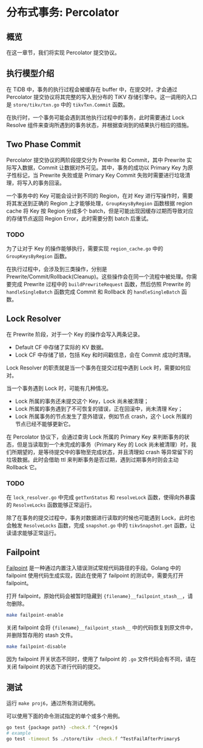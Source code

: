 # 分布式事务: Percolator

## 概览

在这一章节，我们将实现 Percolator 提交协议。

## 执行模型介绍

在 TiDB 中，事务的执行过程会被缓存在 buffer 中，在提交时，才会通过 Percolator 提交协议将其完整的写入到分布的 TiKV 存储引擎中。这一调用的入口是 `store/tikv/txn.go` 中的 `tikvTxn.Commit` 函数。

在执行时，一个事务可能会遇到其他执行过程中的事务，此时需要通过 Lock Resolve 组件来查询所遇到的事务状态，并根据查询到的结果执行相应的措施。

## Two Phase Commit

Percolator 提交协议的两阶段提交分为 Prewrite 和 Commit，其中 Prewrite 实际写入数据，Commit 让数据对外可见。其中，事务的成功以 Primary Key 为原子性标记，当 Prewrite 失败或是 Primary Key Commit 失败时需要进行垃圾清理，将写入的事务回滚。

一个事务中的 Key 可能会设计到不同的 Region，在对 Key 进行写操作时，需要将其发送到正确的 Region 上才能够处理，`GroupKeysByRegion` 函数根据 region cache 将 Key 按 Region 分成多个 batch，但是可能出现因缓存过期而导致对应的存储节点返回 Region Error，此时需要分割 batch 后重试。

### TODO

为了让对于 Key 的操作能够执行，需要实现 `region_cache.go` 中的 `GroupKeysByRegion` 函数。

在执行过程中，会涉及到三类操作，分别是 Prewrite/Commit/Rollback(Cleanup)。这些操作会在同一个流程中被处理。你需要完成 Prewrite 过程中的 `buildPrewriteRequest` 函数，然后仿照 Prewrite 的 `handleSingleBatch` 函数完成 Commit 和 Rollback 的 `handleSingleBatch` 函数。

## Lock Resolver

在 Prewrite 阶段，对于一个 Key 的操作会写入两条记录。

- Default CF 中存储了实际的 KV 数据。
- Lock CF 中存储了锁，包括 Key 和时间戳信息，会在 Commit 成功时清理。

Lock Resolver 的职责就是当一个事务在提交过程中遇到 Lock 时，需要如何应对。

当一个事务遇到 Lock 时，可能有几种情况。

- Lock 所属的事务还未提交这个 Key，Lock 尚未被清理；
- Lock 所属的事务遇到了不可恢复的错误，正在回滚中，尚未清理 Key；
- Lock 所属事务的节点发生了意外错误，例如节点 crash，这个 Lock 所属的节点已经不能够更新它。

在 Percolator 协议下，会通过查询 Lock 所属的 Primary Key 来判断事务的状态，但是当读取到一个未完成的事务（Primary Key 的 Lock 尚未被清理）时，我们所期望的，是等待提交中的事物至完成状态，并且清理如 crash 等异常留下的垃圾数据。此时会借助 ttl 来判断事务是否过期，遇到过期事务时则会主动 Rollback 它。

### TODO

在 `lock_resolver.go` 中完成 `getTxnStatus` 和 `resolveLock` 函数，使得向外暴露的 `ResolveLocks` 函数能够正常运行。

除了在事务的提交过程中，事务对数据进行读取的时候也可能遇到 Lock，此时也会触发 `ResolveLocks` 函数，完成 `snapshot.go` 中的 `tikvSnapshot.get` 函数，让读请求能够正常运行。

## Failpoint

[Failpoint](https://github.com/pingcap/failpoint) 是一种通过内置注入错误测试常规代码路径的手段。Golang 中的 failpoint 使用代码生成实现，因此在使用了 failpoint 的测试中，需要先打开 failpoint。

打开 failpoint，原始代码会被暂时隐藏到 `{filename}__failpoint_stash__`，请勿删除。

```sh
make failpoint-enable
```

关闭 failpoint 会将 `{filename}__failpoint_stash__` 中的代码恢复到原文件中，并删除暂存用的 stash 文件。

```sh
make failpoint-disable
```

因为 failpoint 开关状态不同时，使用了 failpoint 的 `.go` 文件代码会有不同，请在关闭 failpoint 的状态下进行代码的提交。

## 测试

运行 `make proj6`，通过所有测试用例。

可以使用下面的命令测试指定的单个或多个用例。

```sh
go test {package path} -check.f ^{regex}$
# example
go test -timeout 5s ./store/tikv -check.f ^TestFailAfterPrimary$
```
